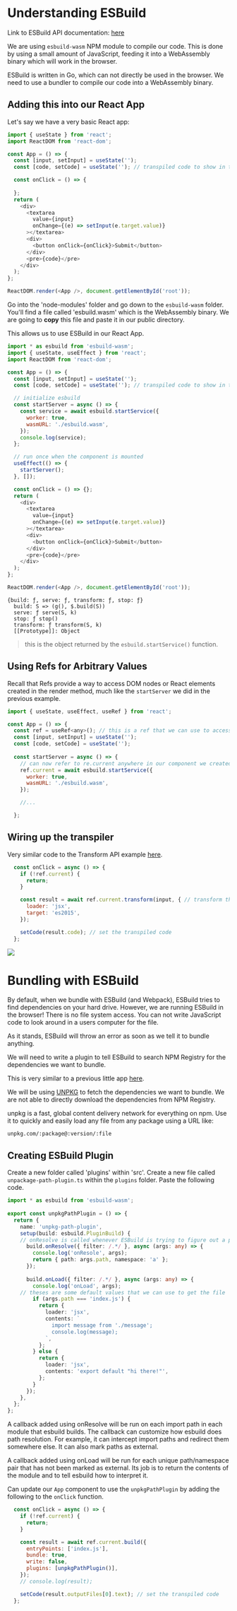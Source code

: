 # Understanding ESBuild

Link to ESBuild API documentation: [here](https://esbuild.github.io/api/#transform-api)

We are using `esbuild-wasm` NPM module to compile our code. This is done by using a small amount of JavaScript, feeding it into a WebAssembly binary which will work in the browser. 

ESBuild is written in Go, which can not directly be used in the browser. We need to use a bundler to compile our code into a WebAssembly binary.

## Adding this into our React App

Let's say we have a very basic React app:
```js
import { useState } from 'react';
import ReactDOM from 'react-dom';

const App = () => {
  const [input, setInput] = useState('');
  const [code, setCode] = useState(''); // transpiled code to show in the pre element

  const onClick = () => {
    
  };
  return (
    <div>
      <textarea
        value={input}
        onChange={(e) => setInput(e.target.value)}
      ></textarea>
      <div>
        <button onClick={onClick}>Submit</button>
      </div>
      <pre>{code}</pre>
    </div>
  );
};

ReactDOM.render(<App />, document.getElementById('root'));
```

Go into the 'node-modules' folder and go down to the `esbuild-wasm` folder. You'll find a file called 'esbuild.wasm' which is the WebAssembly binary. We are going to **copy** this file and paste it in our public directory.

This allows us to use ESBuild in our React App.

```js
import * as esbuild from 'esbuild-wasm';
import { useState, useEffect } from 'react';
import ReactDOM from 'react-dom';

const App = () => {
  const [input, setInput] = useState('');
  const [code, setCode] = useState(''); // transpiled code to show in the pre element

  // initialize esbuild
  const startServer = async () => {
    const service = await esbuild.startService({
      worker: true,
      wasmURL: './esbuild.wasm',
    });
    console.log(service);
  };

  // run once when the component is mounted
  useEffect(() => {
    startServer();
  }, []);

  const onClick = () => {};
  return (
    <div>
      <textarea
        value={input}
        onChange={(e) => setInput(e.target.value)}
      ></textarea>
      <div>
        <button onClick={onClick}>Submit</button>
      </div>
      <pre>{code}</pre>
    </div>
  );
};

ReactDOM.render(<App />, document.getElementById('root'));
```

```
{build: ƒ, serve: ƒ, transform: ƒ, stop: ƒ}
  build: S => (g(), $.build(S))
  serve: ƒ serve(S, k)
  stop: ƒ stop()
  transform: ƒ transform(S, k)
  [[Prototype]]: Object
```
> this is the object returned by the `esbuild.startService()` function.

## Using Refs for Arbitrary Values

Recall that Refs provide a way to access DOM nodes or React elements created in the render method, much like the `startServer` we did in the previous example.

```js
import { useState, useEffect, useRef } from 'react';

const App = () => {
  const ref = useRef<any>(); // this is a ref that we can use to access the DOM node
  const [input, setInput] = useState('');
  const [code, setCode] = useState(''); 
  
  const startServer = async () => {
    // can now refer to re.current anywhere in our component we created in ESBuild
    ref.current = await esbuild.startService({
      worker: true,
      wasmURL: './esbuild.wasm',
    });

    //...

  };
```

## Wiring up the transpiler

Very similar code to the Transform API example [here](https://esbuild.github.io/api/#transform-api). 

```js
  const onClick = async () => {
    if (!ref.current) {
      return;
    }

    const result = await ref.current.transform(input, { // transform the input code
      loader: 'jsx',
      target: 'es2015',
    });

    setCode(result.code); // set the transpiled code
  };
```

![](images/jbook.png)

# Bundling with ESBuild

By default, when we bundle with ESBuild (and Webpack), ESBuild tries to find dependencies on your hard drive. However, we are running ESBuild in the browser! There is no file system access. You can not write JavaScript code to look around in a users computer for the file. 

As it stands, ESBuild will throw an error as soon as we tell it to bundle anything. 

We will need to write a plugin to tell ESBuild to search NPM Registry for the dependencies we want to bundle.

This is very similar to a previous little app [here](https://github.com/Cwarcup/redux-ts-react).

We will be using [UNPKG](https://unpkg.com/) to fetch the dependencies we want to bundle. We are not able to directly download the dependencies from NPM Registry.

unpkg is a fast, global content delivery network for everything on npm. Use it to quickly and easily load any file from any package using a URL like:

```
unpkg.com/:package@:version/:file
```

## Creating ESBuild Plugin

Create a new folder called 'plugins' within 'src'. Create a new file called `unpackage-path-plugin.ts` within the `plugins` folder. Paste the following code. 

```ts
import * as esbuild from 'esbuild-wasm';
  
export const unpkgPathPlugin = () => {
  return {
    name: 'unpkg-path-plugin',
    setup(build: esbuild.PluginBuild) {
    // onResolve is called whenever ESBuild is trying to figure out a path to a particular module.
      build.onResolve({ filter: /.*/ }, async (args: any) => {
        console.log('onResole', args);
        return { path: args.path, namespace: 'a' };
      });
  
      build.onLoad({ filter: /.*/ }, async (args: any) => {
        console.log('onLoad', args);
    // theses are some default values that we can use to get the file
        if (args.path === 'index.js') {
          return {
            loader: 'jsx',
            contents: `
              import message from './message';
              console.log(message);
            `,
          };
        } else {
          return {
            loader: 'jsx',
            contents: 'export default "hi there!"',
          };
        }
      });
    },
  };
};
```

A callback added using onResolve will be run on each import path in each module that esbuild builds. The callback can customize how esbuild does path resolution. For example, it can intercept import paths and redirect them somewhere else. It can also mark paths as external.

A callback added using onLoad will be run for each unique path/namespace pair that has not been marked as external. Its job is to return the contents of the module and to tell esbuild how to interpret it.

Can update our `App` component to use the `unpkgPathPlugin` by adding the following to the `onClick` function.

```js
  const onClick = async () => {
    if (!ref.current) {
      return;
    }

    const result = await ref.current.build({
      entryPoints: ['index.js'],
      bundle: true,
      write: false,
      plugins: [unpkgPathPlugin()],
    });
    // console.log(result);

    setCode(result.outputFiles[0].text); // set the transpiled code
  };
```

